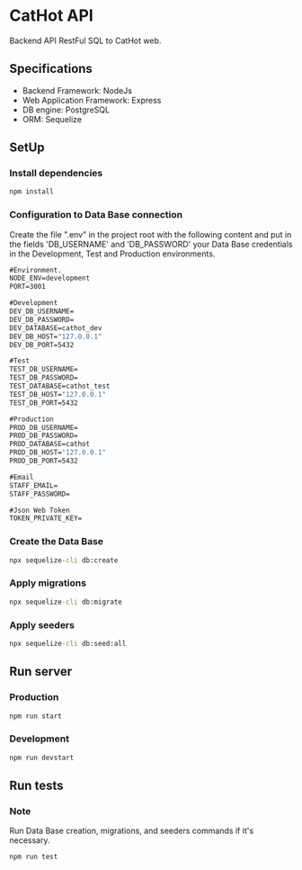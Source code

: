 # CatHot API

Backend API RestFul SQL to CatHot web.

## Specifications

- Backend Framework: NodeJs
- Web Application Framework: Express
- DB engine: PostgreSQL
- ORM: Sequelize

## SetUp

### Install dependencies

```cmd
npm install
```

### Configuration to Data Base connection

Create the file ".env" in the project root with the following content and put in the fields 'DB_USERNAME' and 'DB_PASSWORD' your Data Base credentials in the Development, Test and Production environments.

```cmd
#Environment.
NODE_ENV=development
PORT=3001

#Development
DEV_DB_USERNAME=
DEV_DB_PASSWORD=
DEV_DATABASE=cathot_dev
DEV_DB_HOST="127.0.0.1"
DEV_DB_PORT=5432

#Test
TEST_DB_USERNAME=
TEST_DB_PASSWORD=
TEST_DATABASE=cathot_test
TEST_DB_HOST="127.0.0.1"
TEST_DB_PORT=5432

#Production
PROD_DB_USERNAME=
PROD_DB_PASSWORD=
PROD_DATABASE=cathot
PROD_DB_HOST="127.0.0.1"
PROD_DB_PORT=5432

#Email
STAFF_EMAIL=
STAFF_PASSWORD=

#Json Web Token
TOKEN_PRIVATE_KEY=
```

### Create the Data Base

```cmd
npx sequelize-cli db:create
```

### Apply migrations

```cmd
npx sequelize-cli db:migrate
```

### Apply seeders

```cmd
npx sequelize-cli db:seed:all
```

## Run server

### Production

```cmd
npm run start
```

### Development

```cmd
npm run devstart
```

## Run tests

### Note

Run Data Base creation, migrations, and seeders commands if it's necessary.

```cmd
npm run test
```
